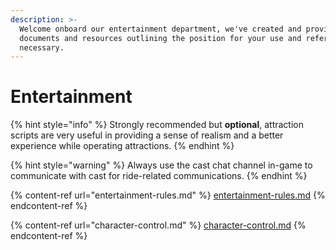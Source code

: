 ```yaml
---
description: >-
  Welcome onboard our entertainment department, we've created and provided
  documents and resources outlining the position for your use and reference if
  necessary.
---
```


# Entertainment

{% hint style="info" %}
Strongly recommended but **optional**, attraction scripts are very useful in providing a sense of realism and a better experience while operating attractions.
{% endhint %}

{% hint style="warning" %}
Always use the cast chat channel in-game to communicate with cast for ride-related communications.
{% endhint %}

{% content-ref url="entertainment-rules.md" %}
[entertainment-rules.md](entertainment-rules.md)
{% endcontent-ref %}

{% content-ref url="character-control.md" %}
[character-control.md](character-control.md)
{% endcontent-ref %}
